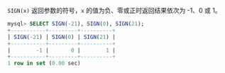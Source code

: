 `SIGN(x)` 返回参数的符号，`x` 的值为负、零或正时返回结果依次为 -1、0 或 1。

```sql
mysql> SELECT SIGN(-21), SIGN(0), SIGN(21);
+-----------+---------+----------+
| SIGN(-21) | SIGN(0) | SIGN(21) |
+-----------+---------+----------+
|        -1 |       0 |        1 |
+-----------+---------+----------+
1 row in set (0.00 sec)
```

